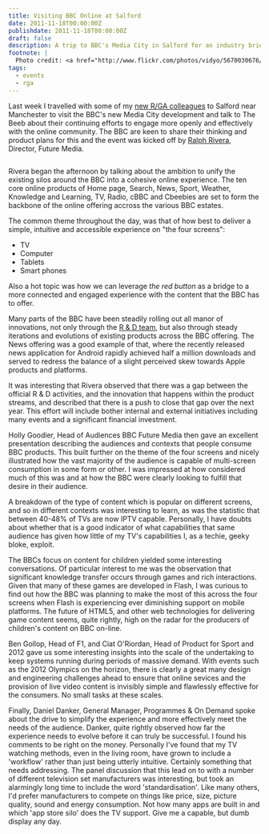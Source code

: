 ```yaml
---
title: Visiting BBC Online at Salford
date: 2011-11-18T00:00:00Z
publishdate: 2011-11-18T00:00:00Z
draft: false
description: A trip to BBC's Media City in Salford for an industry briefing
footnote: |
  Photo credit: <a href="http://www.flickr.com/photos/vidyo/5670030676/">Ray Morris</a>
tags:
  - events
  - rga
---
```


Last week I travelled with some of my <a href="/blog/joining-rga.html">new R/GA colleagues</a> to Salford near Manchester to visit the BBC's new Media City development and talk to The Beeb about their continuing efforts to engage more openly and effectively with the online community. The BBC are keen to share their thinking and product plans for this and the event was kicked off by <a href="http://www.bbc.co.uk/blogs/bbcinternet/ralph_rivera/">Ralph Rivera</a>, Director, Future Media.

<img src="/images/media_city.jpg" alt="">
<!--more-->


<p>
    Rivera began the afternoon by talking about the ambition to unify the existing silos around the BBC into a cohesive online experience. The ten core online products of Home page, Search, News, Sport, Weather, Knowledge and Learning, TV, Radio, cBBC and Cbeebies are set to form the backbone of the online offering accross the various BBC estates.
</p>
<p>
    The common theme throughout the day, was that of how best to deliver a simple, intuitive and accessible experience on "the four screens":
</p>
<ul>
    <li>TV</li>
    <li>Computer</li>
    <li>Tablets</li>
    <li>Smart phones</li>
</ul>
<p>
    Also a hot topic was how we can leverage <i>the red button</i> as a bridge to a more connected and engaged experience with the content that the BBC has to offer.
</p>
<p>
    Many parts of the BBC have been steadily rolling out all manor of innovations, not only through the <a href="http://www.bbc.co.uk/rd/" title="BBC R &amp; D">R &amp; D team</a>, but also through steady iterations and evolutions of existing products across the BBC offering.  The News offering was a good example of that, where the recently released news application for Android rapidly achieved half a million downloads and served to redress the balance of a slight perceived skew towards Apple products and platforms.
</p>
<p>
    It was interesting that Rivera observed that there was a gap between the official R &amp; D activities, and the innovation that happens within the product streams, and described that there is a push to close that gap over the next year. This effort will include bother internal and external initiatives including many events and a significant financial investment.
</p>

<p>
    Holly Goodier, Head of Audiences BBC Future Media then gave an excellent presentation describing the audiences and contexts that people consume BBC products. This built further on the theme of the four screens and nicely illustrated how the vast majority of the audience is capable of multi-screen consumption in some form or other. I was impressed at how considered much of this was and at how the BBC were clearly looking to fulfill that desire in their audience.
</p>
<p>
    A breakdown of the type of content which is popular on different screens, and so in different contexts was interesting to learn, as was the statistic that between 40-48% of TVs are now IPTV capable. Personally, I have doubts about whether that is a good indicator of what capabilities that same audience has given how little of my TV's capabilities I, as a techie, geeky bloke, exploit.
</p>
<p>
    The BBCs focus on content for children yielded some interesting conversations. Of particular interest to me was the observation that significant knowledge transfer occurs through games and rich interactions. Given that many of these games are developed in Flash, I was curious to find out how the BBC was planning to make the most of this across the four screens when Flash is experiencing ever diminishing support on mobile platforms.  The future of HTML5, and other web technologies for delivering game content seems, quite rightly, high on the radar for the producers of children's content on BBC on-line.
</p>
<p>
    Ben Gollop, Head of F1, and Ciat O'Riordan, Head of Product for Sport and 2012 gave us some interesting insights into the scale of the undertaking to keep systems running during periods of massive demand. With events such as the 2012 Olympics on the horizon, there is clearly a great many design and engineering challenges ahead to ensure that online sevices and the provision of live video content is invisibly simple and flawlessly effective for the consumers. No small tasks at these scales.
</p>
<p>
    Finally, Daniel Danker, General Manager, Programmes &amp; On Demand spoke about the drive to simplify the experience and more effectively meet the needs of the audience. Danker, quite rightly observed how far the experience needs to evolve before it can truly be successful.  I found his comments to be right on the money. Personally I've found that my TV watching methods, even in the living room, have grown to include a 'workflow' rather than just being utterly intuitive. Certainly something that needs addressing.  The panel discussion that this lead on to with a number of different television set manufacturers was interesting, but took an alarmingly long time to include the word 'standardisation'.  Like many others, I'd prefer manufacturers to compete on things like price, size, picture quality, sound and energy consumption. Not how many apps are built in and which 'app store silo' does the TV support.  Give me a capable, but dumb display any day.
</p>
